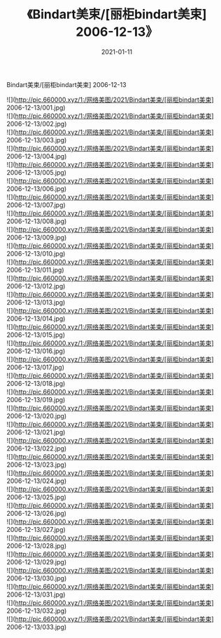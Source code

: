 ﻿---
layout: post
title:  《Bindart美束/[丽柜bindart美束] 2006-12-13》
date:   2021-01-11
img: http://pic.660000.xyz/1:/网络美图/2021/Bindart美束/[丽柜bindart美束] 2006-12-13/000.jpg
categories: [美女, 清纯, 唯美]
---

Bindart美束/[丽柜bindart美束] 2006-12-13

 ![](http://pic.660000.xyz/1:/网络美图/2021/Bindart美束/[丽柜bindart美束] 2006-12-13/001.jpg) <br>![](http://pic.660000.xyz/1:/网络美图/2021/Bindart美束/[丽柜bindart美束] 2006-12-13/002.jpg) <br>![](http://pic.660000.xyz/1:/网络美图/2021/Bindart美束/[丽柜bindart美束] 2006-12-13/003.jpg) <br>![](http://pic.660000.xyz/1:/网络美图/2021/Bindart美束/[丽柜bindart美束] 2006-12-13/004.jpg) <br>![](http://pic.660000.xyz/1:/网络美图/2021/Bindart美束/[丽柜bindart美束] 2006-12-13/005.jpg) <br>![](http://pic.660000.xyz/1:/网络美图/2021/Bindart美束/[丽柜bindart美束] 2006-12-13/006.jpg) <br>![](http://pic.660000.xyz/1:/网络美图/2021/Bindart美束/[丽柜bindart美束] 2006-12-13/007.jpg) <br>![](http://pic.660000.xyz/1:/网络美图/2021/Bindart美束/[丽柜bindart美束] 2006-12-13/008.jpg) <br>![](http://pic.660000.xyz/1:/网络美图/2021/Bindart美束/[丽柜bindart美束] 2006-12-13/009.jpg) <br>![](http://pic.660000.xyz/1:/网络美图/2021/Bindart美束/[丽柜bindart美束] 2006-12-13/010.jpg) <br>![](http://pic.660000.xyz/1:/网络美图/2021/Bindart美束/[丽柜bindart美束] 2006-12-13/011.jpg) <br>![](http://pic.660000.xyz/1:/网络美图/2021/Bindart美束/[丽柜bindart美束] 2006-12-13/012.jpg) <br>![](http://pic.660000.xyz/1:/网络美图/2021/Bindart美束/[丽柜bindart美束] 2006-12-13/013.jpg) <br>![](http://pic.660000.xyz/1:/网络美图/2021/Bindart美束/[丽柜bindart美束] 2006-12-13/014.jpg) <br>![](http://pic.660000.xyz/1:/网络美图/2021/Bindart美束/[丽柜bindart美束] 2006-12-13/015.jpg) <br>![](http://pic.660000.xyz/1:/网络美图/2021/Bindart美束/[丽柜bindart美束] 2006-12-13/016.jpg) <br>![](http://pic.660000.xyz/1:/网络美图/2021/Bindart美束/[丽柜bindart美束] 2006-12-13/017.jpg) <br>![](http://pic.660000.xyz/1:/网络美图/2021/Bindart美束/[丽柜bindart美束] 2006-12-13/018.jpg) <br>![](http://pic.660000.xyz/1:/网络美图/2021/Bindart美束/[丽柜bindart美束] 2006-12-13/019.jpg) <br>![](http://pic.660000.xyz/1:/网络美图/2021/Bindart美束/[丽柜bindart美束] 2006-12-13/020.jpg) <br>![](http://pic.660000.xyz/1:/网络美图/2021/Bindart美束/[丽柜bindart美束] 2006-12-13/021.jpg) <br>![](http://pic.660000.xyz/1:/网络美图/2021/Bindart美束/[丽柜bindart美束] 2006-12-13/022.jpg) <br>![](http://pic.660000.xyz/1:/网络美图/2021/Bindart美束/[丽柜bindart美束] 2006-12-13/023.jpg) <br>![](http://pic.660000.xyz/1:/网络美图/2021/Bindart美束/[丽柜bindart美束] 2006-12-13/024.jpg) <br>![](http://pic.660000.xyz/1:/网络美图/2021/Bindart美束/[丽柜bindart美束] 2006-12-13/025.jpg) <br>![](http://pic.660000.xyz/1:/网络美图/2021/Bindart美束/[丽柜bindart美束] 2006-12-13/026.jpg) <br>![](http://pic.660000.xyz/1:/网络美图/2021/Bindart美束/[丽柜bindart美束] 2006-12-13/027.jpg) <br>![](http://pic.660000.xyz/1:/网络美图/2021/Bindart美束/[丽柜bindart美束] 2006-12-13/028.jpg) <br>![](http://pic.660000.xyz/1:/网络美图/2021/Bindart美束/[丽柜bindart美束] 2006-12-13/029.jpg) <br>![](http://pic.660000.xyz/1:/网络美图/2021/Bindart美束/[丽柜bindart美束] 2006-12-13/030.jpg) <br>![](http://pic.660000.xyz/1:/网络美图/2021/Bindart美束/[丽柜bindart美束] 2006-12-13/031.jpg) <br>![](http://pic.660000.xyz/1:/网络美图/2021/Bindart美束/[丽柜bindart美束] 2006-12-13/032.jpg) <br>![](http://pic.660000.xyz/1:/网络美图/2021/Bindart美束/[丽柜bindart美束] 2006-12-13/033.jpg) <br>
